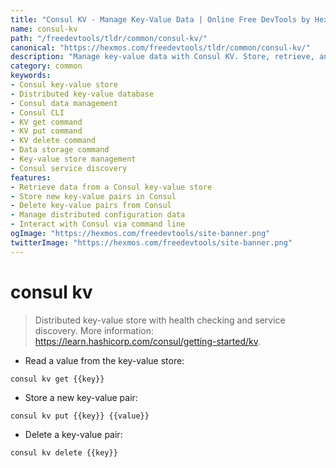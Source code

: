```yaml
---
title: "Consul KV - Manage Key-Value Data | Online Free DevTools by Hexmos"
name: consul-kv
path: "/freedevtools/tldr/common/consul-kv/"
canonical: "https://hexmos.com/freedevtools/tldr/common/consul-kv/"
description: "Manage key-value data with Consul KV. Store, retrieve, and delete data in a distributed key-value store using command line. Free online tool, no registration required."
category: common
keywords:
- Consul key-value store
- Distributed key-value database
- Consul data management
- Consul CLI
- KV get command
- KV put command
- KV delete command
- Data storage command
- Key-value store management
- Consul service discovery
features:
- Retrieve data from a Consul key-value store
- Store new key-value pairs in Consul
- Delete key-value pairs from Consul
- Manage distributed configuration data
- Interact with Consul via command line
ogImage: "https://hexmos.com/freedevtools/site-banner.png"
twitterImage: "https://hexmos.com/freedevtools/site-banner.png"
---
```


# consul kv

> Distributed key-value store with health checking and service discovery.
> More information: <https://learn.hashicorp.com/consul/getting-started/kv>.

- Read a value from the key-value store:

`consul kv get {{key}}`

- Store a new key-value pair:

`consul kv put {{key}} {{value}}`

- Delete a key-value pair:

`consul kv delete {{key}}`
